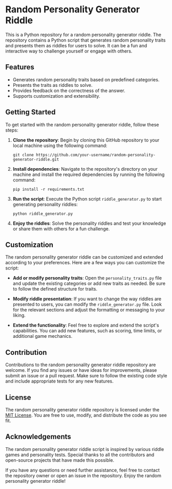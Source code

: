 # Random Personality Generator Riddle

This is a Python repository for a random personality generator riddle. The repository contains a Python script that generates random personality traits and presents them as riddles for users to solve. It can be a fun and interactive way to challenge yourself or engage with others.

## Features

- Generates random personality traits based on predefined categories.
- Presents the traits as riddles to solve.
- Provides feedback on the correctness of the answer.
- Supports customization and extensibility.

## Getting Started

To get started with the random personality generator riddle, follow these steps:

1. **Clone the repository**: Begin by cloning this GitHub repository to your local machine using the following command:
   ```
   git clone https://github.com/your-username/random-personality-generator-riddle.git
   ```

2. **Install dependencies**: Navigate to the repository's directory on your machine and install the required dependencies by running the following command:
   ```
   pip install -r requirements.txt
   ```

3. **Run the script**: Execute the Python script `riddle_generator.py` to start generating personality riddles:
   ```
   python riddle_generator.py
   ```

4. **Enjoy the riddles**: Solve the personality riddles and test your knowledge or share them with others for a fun challenge.

## Customization

The random personality generator riddle can be customized and extended according to your preferences. Here are a few ways you can customize the script:

- **Add or modify personality traits**: Open the `personality_traits.py` file and update the existing categories or add new traits as needed. Be sure to follow the defined structure for traits.

- **Modify riddle presentation**: If you want to change the way riddles are presented to users, you can modify the `riddle_generator.py` file. Look for the relevant sections and adjust the formatting or messaging to your liking.

- **Extend the functionality**: Feel free to explore and extend the script's capabilities. You can add new features, such as scoring, time limits, or additional game mechanics.

## Contribution

Contributions to the random personality generator riddle repository are welcome. If you find any issues or have ideas for improvements, please submit an issue or a pull request. Make sure to follow the existing code style and include appropriate tests for any new features.

## License

The random personality generator riddle repository is licensed under the [MIT License](LICENSE). You are free to use, modify, and distribute the code as you see fit.

## Acknowledgements

The random personality generator riddle script is inspired by various riddle games and personality tests. Special thanks to all the contributors and open-source projects that have made this possible.

If you have any questions or need further assistance, feel free to contact the repository owner or open an issue in the repository. Enjoy the random personality generator riddle!
